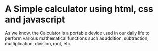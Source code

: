 # A Simple calculator  using html, css and javascript 


As we know, the Calculator is a portable device used in our daily life to perform various mathematical functions such as addition, subtraction, multiplication, division, root, etc.


